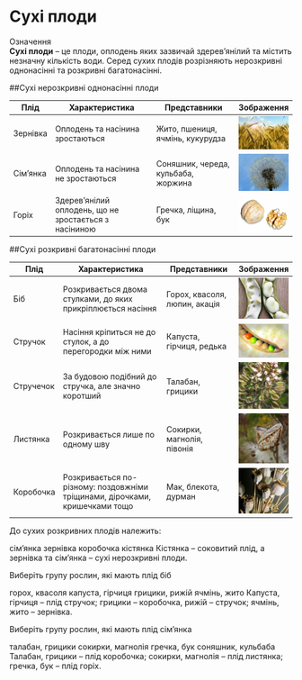 # Сухі плоди

<div class="eoz-wrap">
<span class="eoz">Означення</span>
<div class="eoz-text">
<b>Сухі плоди</b> – це плоди, оплодень яких зазвичай здерев’янілий та містить незначну кількість води. Серед сухих плодів розрізняють нерозкривні однонасінні та розкривні багатонасінні.
</div>
</div>

##Сухі нерозкривні однонасінні плоди

<table>
<thead>
<tr>
<th>Плід</th>
<th>Характеристика</th>
<th>Представники</th>
<th>Зображення</th>
</tr>
</thead>
<tbody>
<tr>
<td>Зернівка</td>
<td>Оплодень та насінина зростаються</td>
<td>Жито, пшениця, ячмінь, кукурудза</td>
<td width="70"><img src="pic11-2.jpg"></td>
</tr>
<tr>
<td>Сім’янка</td>
<td>Оплодень та насінина не зростаються</td>
<td>Соняшник, череда, кульбаба, жоржина</td>
<td><img src="pic12-2.jpg"></td>
</tr>
<tr>
<td>Горіх</td>
<td>Здерев’янілий оплодень, що не зростається з насіниною</td> <td>Гречка, ліщина, бук</td>
<td><img src="pic13-2.jpg"></td>
</tr>
</tbody>
</table>


##Сухі розкривні багатонасінні плоди


<table>
<thead>
<tr>
<th>Плід</th>
<th>Характеристика</th>
<th>Представники</th>
<th>Зображення</th>
</tr>
</thead>
<tbody>
<tr>
<td>Біб</td>
<td>Розкривається двома стулками, до яких прикріплюється насіння</td>
<td>Горох, квасоля, люпин, акація</td>
<td width="70"><img src="pic14-2.jpg"></td>
</tr>
<tr>
<td>Стручок</td>
<td>Насіння кріпиться не до стулок, а до перегородки між ними</td>
<td>Капуста, гірчиця, редька</td>
<td><img src="pic15-2.jpg"></td>
</tr>
<tr>
<td>Стручечок</td>
<td>За будовою подібний до стручка, але значно коротший</td> <td>Талабан, грицики</td>
<td><img src="pic16-2.jpg"></td>
</tr>
<tr>
<td>Листянка</td>
<td>Розкривається лише по одному шву</td>
<td>Сокирки, магнолія, півонія</td>
<td><img src="pic17-2.jpg"></td>
</tr>
<tr>
<td>Коробочка</td>
<td>Розкривається по-різному: поздовжніми тріщинами, дірочками, кришечками тощо</td>
<td>Мак, блекота, дурман</td>
<td><img src="pic18-2.jpg"></td>
</tr>
</tbody>
</table>

<quiz>
<question>
<p>До сухих розкривних плодів належить:</p>
<answer>сім’янка</answer> 
<answer>зернівка</answer> 
<answer correct>коробочка</answer>
<answer>кістянка</answer>
<explanation>
Кістянка – соковитий плід, а зернівка та сім’янка – сухі нерозкривні плоди.
</explanation>
</question>
<question>
<p>Виберіть групу рослин, які мають плід біб</p>
<answer>горох, квасоля</answer>
<answer>капуста, гірчиця</answer>
<answer>грицики, рижій</answer>
<answer>ячмінь, жито</answer>
<explanation>
Капуста, гірчиця – плід стручок; грицики – коробочка, рижій – стручок; ячмінь, жито – зернівка.
</explanation>
</question>
<question>
<p>Виберіть групу рослин, які мають плід сім’янка</p>
<answer>талабан, грицики</answer>
<answer>сокирки, магнолія</answer>
<answer>гречка, бук</answer>
<answer correct>соняшник, кульбаба</answer>
<explanation>
Талабан, грицики – плід коробочка; сокирки, магнолія – плід листянка; гречка, бук – плід горіх.
</explanation>
</question>
</quiz>